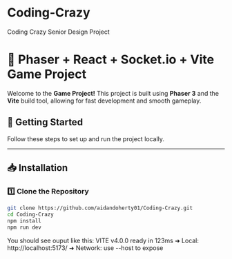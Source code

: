 # Coding-Crazy

Coding Crazy Senior Design Project

# 🌟 Phaser + React + Socket.io + Vite Game Project

Welcome to the **Game Project!** This project is built using **Phaser 3** and the **Vite** build tool, allowing for fast development and smooth gameplay.

## 🚀 Getting Started

Follow these steps to set up and run the project locally.

---

## **📥 Installation**

### 1️⃣ **Clone the Repository**

```sh
git clone https://github.com/aidandoherty01/Coding-Crazy.git
cd Coding-Crazy
npm install
npm run dev

```

You should see ouput like this:
VITE v4.0.0 ready in 123ms
➜ Local: http://localhost:5173/
➜ Network: use --host to expose
